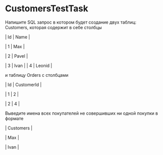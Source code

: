 # CustomersTestTask

Напишите SQL запрос в котором будет создание двух таблиц: Customers, которая содержит в себе столбцы

| Id | Name  |

| 1  | Max     |

| 2  | Pavel   |

| 3  | Ivan     |
| 4  | Leonid |

и таблицу Orders с столбцами 

| Id | CustomerId |

| 1  |         2          |

| 2  |         4          |

Выведите имена всех покупателей не совершивших ни одной покупки в формате 

| Customers |

|      Max       |

|      Ivan       |
